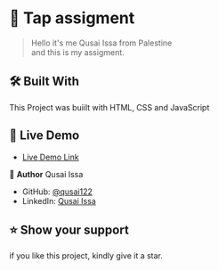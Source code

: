 



# 💼 Tap assigment <a name="about-project"></a>

> Hello it's me Qusai Issa from Palestine<br/>
> and this is my assigment.

## 🛠 Built With <a name="built-with"></a>

This Project was buiilt with HTML, CSS and JavaScript

## 🚀 Live Demo <a name="live-demo"></a>

- [Live Demo Link](https://qusai122.github.io/Portfolio/)

👤 **Author**
Qusai Issa

- GitHub: [@qusai122](https://github.com/qusai122)
- LinkedIn: [Qusai Issa](https://www.linkedin.com/in/qusai-issa-ab5a59156/)

## ⭐️ Show your support <a name="support"></a>

if you like this project, kindly give it a star.
